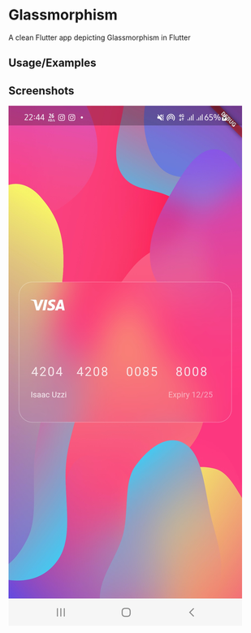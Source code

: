
# Glassmorphism

A clean Flutter app depicting Glassmorphism in Flutter


## Usage/Examples



## Screenshots

![App Screenshot](https://raw.githubusercontent.com/Oghosa1/Glassmorphism/master/images/Screenshot_20221212-224433.jpg?token=GHSAT0AAAAAAB33PBM4DJXBNF5LEHDCCDQUY4XU2SQ)

